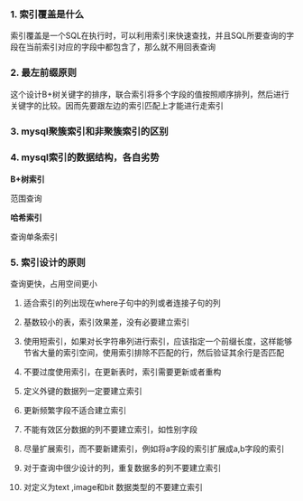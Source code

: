 ### 1. 索引覆盖是什么

索引覆盖是一个SQL在执行时，可以利用索引来快速查找，并且SQL所要查询的字段在当前索引对应的字段中都包含了，那么就不用回表查询

### 2. 最左前缀原则

这个设计B+树关键字的排序，联合索引将多个字段的值按照顺序排列，然后进行关键字的比较。因而先要跟左边的索引匹配上才能进行走索引

### 3. mysql聚簇索引和非聚簇索引的区别



### 4. mysql索引的数据结构，各自劣势

**B+树索引**

范围查询

**哈希索引**

查询单条索引



### 5. 索引设计的原则

查询更快，占用空间更小

1. 适合索引的列出现在where子句中的列或者连接子句的列

2. 基数较小的表，索引效果差，没有必要建立索引

3. 使用短索引，如果对长字符串列进行索引，应该指定一个前缀长度，这样能够节省大量的索引空间，使用索引排除不匹配的行，然后验证其余行是否匹配

4. 不要过度使用索引，在更新表时，索引需要更新或者重构

5. 定义外键的数据列一定要建立索引

6. 更新频繁字段不适合建立索引

7. 不能有效区分数据的列不要建立索引，如性别字段

8. 尽量扩展索引，而不要新建索引，例如将a字段的索引扩展成a,b字段的索引

9. 对于查询中很少设计的列，重复数据多的列不要建立索引

10. 对定义为text ,image和bit 数据类型的不要建立索引
